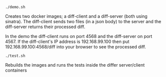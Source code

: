 
```
./demo.sh
```

Creates two docker images; a diff-client and a diff-server (both using sinatra).
The diff-client sends two files (in a json body) to the server and the diff-server
returns their processed diff.

In the demo the diff-client runs on port 4568 and the diff-server on port 4567.
If the diff-client's IP address is 192.168.99.100 then put
192.168.99.100:4568/diff into your browser to see the processed diff.


```
./test.sh
```

Rebuilds the images and runs the tests inside the differ server/client containers
